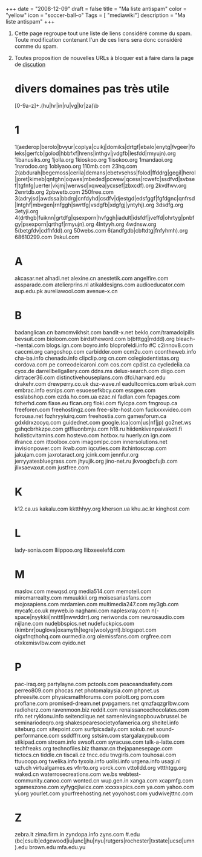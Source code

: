 +++
date = "2008-12-09"
draft = false
title = "Ma liste antispam"
color = "yellow"
icon = "soccer-ball-o"
Tags = [ "mediawiki"]
description = "Ma liste antispam"
+++

1.  Cette page regroupe tout une liste de liens considéré comme du spam.
    Toute modification contenant l'un de ces liens sera donc considéré
    comme du spam.
2.  Toutes proposition de nouvelles URLs à bloquer est à faire dans la
    page de [discution](Discuter:/wiki/ma-liste-antispam)

    #

    # divers domaines pas très utile
    [0-9a-z]+\.(hu|hr|in|ru|vg|kr|za)\b
    # 1
    1(aederop|berolo|bvyur|coplya|cuikj|domiks|drtgf|ebalo|enytg|fvgeer|foleks|gerfcb|golod|hbbfxf|hrens|inthgv|jvdgfb|lesfdd|rmyujn)\.org
    1ibanusiks\.org
    1jolla\.org
    1kioskoo\.org
    1lisokoo\.org
    1mandaoi\.org
    1narodoo\.org
    1oblyaoo\.org
    110mb\.com
    23hq\.com
    2(abdurah|begemoss|cerila|demans|ebetvsehss|folod|ffddrg|gegil|herol|joret|kimeb|qnfghn|oqwes|mbeded|pcwew|qcess|rcwefc|ssdfvd|svbsef|tgfnfg|uerter|vkjmj|werwsd|xqwea|ycxsef|zbxcdf)\.org
    2kvdfwv\.org
    2enrtdb\.org
    2pbwetb\.com
    250free\.com
    3(adryjsd|awdssa|bbdrg|cnfdyhd|csdfv|djestgd|edsfggf|fgfdgnc|qnfrsd|lntghf|mbvgen|rnfggh|swrtfg|vsdgfb|xdgfgj|yntyhj)\.org
    3dsdfg\.org
    3etyji\.org
    4(drthgb|fuiknn|grtdfg|qsexporn|hvfggh|iadult|idsfdf|jveffd|ohrtyg|pnbfgy|psexporn|qrthgf|rmyujn)\.org
    4lntyyh\.org
    4wdnsw\.org
    5(betgfdv|cdfhfdd)\.org
    50webs\.com
    6(andfgdb|cbftdtg|fnfyhmh)\.org
    68610299\.com
    9skul\.com
    # A
    akcasar\.net
    alhadi\.net
    alexine\.cn
    anestetik\.com
    angelfire\.com
    assparade\.com
    atelierprins\.nl
    atikaldesigns\.com
    audioeducator\.com
    aup\.edu\.pk
    aureliawool\.com
    avenue-x\.cn
    # B
    badanglican\.cn
    bamcmvikhsit\.com
    bandit-x\.net
    beklo\.com\/tramadolpills
    bevsuit\.com
    bioloom\.com
    birdstheword\.com
    b(btttgg|rrddd)\.org
    bleach--hentai\.com
    blogs\.ign\.com
    boyro\.info
    bloprofeldi\.info
    #C
    c2innov8\.com
    caccmi\.org
    cangoshop\.com
    carbidder\.com
    ccm2u\.com
    ccontheweb\.info
    cha-ba\.info
    chenado\.info
    clipclip\.org
    cn\.com
    colegiodentistas\.org
    cordova\.com\.pe
    correodelcaroni\.com
    cos\.com
    cpdist\.ca
    cycledelia\.ca
    cyox\.de
    darrellbellgallery\.com
    ddns\.ms
    delux-search\.com
    diigo\.com
    dirtracer36\.com
    distinctivehouseplans\.com
    dfci\.harvard\.edu
    drakehr\.com
    drewperry\.co\.uk
    dsz-wave\.nl
    eadultcomics\.com
    erbak\.com
    embrac\.info
    esnips\.com
    esuoesefkbcy\.com
    essgee\.com
    esslabshop\.com
    ezda\.ho\.com\.ua
    ezac\.nl
    fadlan\.com
    fcpages\.com
    fdherhd\.com
    flaxe\.eu
    flcan\.org
    floki\.com
    flylcpa\.com
    fmgroup\.ca
    freeforen\.com
    freehostingz\.com
    free-site-host\.com
    fuckxxxvideo\.com
    forousa\.net
    fozhryyiuirq\.com
    freehostia\.com
    gamesforum\.ca
    gdxldrxzooyq\.com
    guidednet\.com
    google\.(ca|com|us|nf|jp)
    go2net\.ws
    gshqcbrhkzpe\.com
    gtffiuonbmju\.com
    h18\.ru
    hiidenkivenpaivakoti\.fi
    holisticvitamins\.com
    hostevo\.com
    hotbox\.ru
    huerly\.cn
    ign\.com
    ifrance\.com
    ittoolbox\.com
    imagomlpc\.com
    innersolutions\.net
    invisionpower\.com
    ikwb\.com
    iqcuties\.com
    itchintoscrap\.com
    jakujam\.com
    jaxrotaract\.org
    jcink\.com
    jennfur\.org
    jerryyatesbluegrass\.com
    jhyujik\.org
    jino-net\.ru
    jkvoogbcfujb\.com
    jlixsaevaxut\.com
    justfree\.com
    # K
    k12\.ca\.us
    kakalu\.com
    kktthhyy\.org
    kherson\.ua
    khu\.ac\.kr
    kinghost\.com
    # L
    lady-sonia\.com
    lliippoo\.org
    llibxeeelefd\.com
    # M
    maslov\.com
    mewqsd\.org
    media514\.com
    memotell\.com
    miromarrealty\.com
    mmuukkii\.org
    moisesariasfans\.com
    mojosapiens\.com
    mrdamien\.com
    multimedia247\.com
    my3gb\.com
    mycafc\.co\.uk
    myweb\.io
    naghami\.com
    naplesxray\.com
    n(-space|nyykkii|nntttl|nwwddrr)\.org
    neriwonda\.com
    neurosaudio\.com
    nijlane\.com
    nudebbspics\.net
    nudefuckpics\.com
    (kimbnr|ouglova|oxamyth|tegre|woolygrrl)\.blogspot\.com
    oigxfnqthohq\.com
    ourmedia\.org
    olemissfans\.com
    orgfree\.com
    otxkxmisvlbw\.com
    oyido\.net
    # P
    pac-iraq\.org
    partylayne\.com
    pctools\.com
    peaceandsafety\.com
    perreo809\.com
    phocas\.net
    photomalaysia\.com
    phpnet\.us
    phreesite\.com
    physicsmathforums\.com
    polott\.org
    porn\.com
    proflane\.com
    promised-dream\.net
    pvpgamers\.net
    qmzfaqzgrlbw\.com
    radioherz\.com
    ravenmoon\.biz
    reddit\.com
    renaissancechocolates\.com
    rifo\.net
    ryklonu\.info
    seitenclique\.net
    samenlevingsopbouwbrussel\.be
    seminariodeqro\.org
    shakespearesocietyofamerica\.org
    sheitel\.info
    siteburg\.com
    sitepoint\.com
    surfpicsdaily\.com
    sokub\.net
    sound-performance\.com
    ssddffrr\.org
    sstsim\.com
    stargalaxypub\.com
    stikipad\.com
    stroam\.info
    swsoft\.com
    syracuse\.com
    talk-a-latte\.com
    techfreaks\.org
    technofiles\.biz
    thamar\.cn
    thejapanesepage\.com
    tictocs\.cn
    tiddle\.cn
    tiscali\.cz
    tncc\.edu
    tnvgirls\.com
    touhosai\.com
    ttuuoopp\.org
    twelika\.info
    tyxola\.info
    uollsi\.info
    urgena\.info
    usagi\.nl
    uzh\.ch
    virtualgames\.es
    vfrrto\.org
    vorck\.com
    vttolldd\.org
    vttthtgg\.org
    waked\.cn
    waterrosecreations\.com
    we\.bs
    webtest-community\.canoo\.com
    wonted\.cn
    wup\.gen\.in
    xanga\.com
    xcapmfg\.com
    xgameszone\.com
    xyfygcjlwicx\.com
    xxxxxxpics\.com
    ya\.com
    yahoo\.com
    yi\.org
    yourlet\.com
    yourfreehosting\.net
    yoyohost\.com
    yudwivejttnc\.com
    # Z
    zebra\.lt
    zima\.firm\.in
    zyndopa\.info
    zyns\.com
    #.edu
    (bc|csulb|edgewood|iu|unc|jhu|nyu|rutgers|rochester|txstate|ucsd|umn)\.edu
    brown\.edu
    mfa\.edu\.yu
     #

